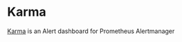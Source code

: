 # Karma

[Karma](https://github.com/prymitive/karma) is an Alert dashboard for Prometheus Alertmanager
